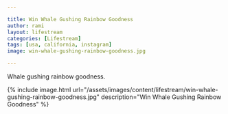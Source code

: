```yaml
---

title: Win Whale Gushing Rainbow Goodness
author: rami
layout: lifestream 
categories: [Lifestream]
tags: [usa, california, instagram]
image: win-whale-gushing-rainbow-goodness.jpg

---
```


Whale gushing rainbow goodness.

{% include image.html url="/assets/images/content/lifestream/win-whale-gushing-rainbow-goodness.jpg" description="Win Whale Gushing Rainbow Goodness" %}
